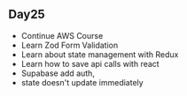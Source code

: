 ## Day25

- Continue AWS Course
- Learn Zod Form Validation
- Learn about state management with Redux
- Learn how to save api calls with react
- Supabase add auth,
- state doesn't update immediately
